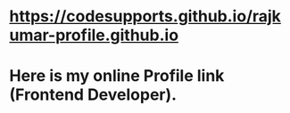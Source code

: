 # https://codesupports.github.io/rajkumar-profile.github.io


# Here is my online Profile link (Frontend Developer).
